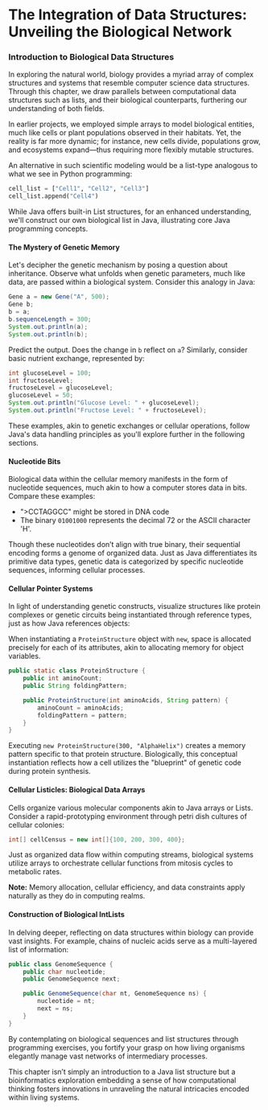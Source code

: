 

# The Integration of Data Structures: Unveiling the Biological Network

### Introduction to Biological Data Structures <a href="#biological-structures" id="biological-structures"></a>

In exploring the natural world, biology provides a myriad array of complex structures and systems that resemble computer science data structures. Through this chapter, we draw parallels between computational data structures such as lists, and their biological counterparts, furthering our understanding of both fields.

In earlier projects, we employed simple arrays to model biological entities, much like cells or plant populations observed in their habitats. Yet, the reality is far more dynamic; for instance, new cells divide, populations grow, and ecosystems expand—thus requiring more flexibly mutable structures.

An alternative in such scientific modeling would be a list-type analogous to what we see in Python programming:

```python
cell_list = ["Cell1", "Cell2", "Cell3"]
cell_list.append("Cell4")
```

While Java offers built-in List structures, for an enhanced understanding, we'll construct our own biological list in Java, illustrating core Java programming concepts.

#### The Mystery of Genetic Memory <a href="#genetic-memory" id="genetic-memory"></a>

Let's decipher the genetic mechanism by posing a question about inheritance. Observe what unfolds when genetic parameters, much like data, are passed within a biological system. Consider this analogy in Java:

```java
Gene a = new Gene("A", 500);
Gene b;
b = a;
b.sequenceLength = 300;
System.out.println(a);
System.out.println(b);
```

Predict the output. Does the change in `b` reflect on `a`? Similarly, consider basic nutrient exchange, represented by:

```java
int glucoseLevel = 100;
int fructoseLevel;
fructoseLevel = glucoseLevel;
glucoseLevel = 50;
System.out.println("Glucose Level: " + glucoseLevel);
System.out.println("Fructose Level: " + fructoseLevel);
```

These examples, akin to genetic exchanges or cellular operations, follow Java's data handling principles as you'll explore further in the following sections.

#### Nucleotide Bits <a href="#nucleotide-bits" id="nucleotide-bits"></a>

Biological data within the cellular memory manifests in the form of nucleotide sequences, much akin to how a computer stores data in bits. Compare these examples:

- ">CCTAGGCC" might be stored in DNA code
- The binary `01001000` represents the decimal 72 or the ASCII character 'H'.

Though these nucleotides don’t align with true binary, their sequential encoding forms a genome of organized data. Just as Java differentiates its primitive data types, genetic data is categorized by specific nucleotide sequences, informing cellular processes.

#### Cellular Pointer Systems <a href="#cellular-pointers" id="cellular-pointers"></a>

In light of understanding genetic constructs, visualize structures like protein complexes or genetic circuits being instantiated through reference types, just as how Java references objects:

When instantiating a `ProteinStructure` object with `new`, space is allocated precisely for each of its attributes, akin to allocating memory for object variables.

```java
public static class ProteinStructure {
    public int aminoCount;
    public String foldingPattern;

    public ProteinStructure(int aminoAcids, String pattern) {
        aminoCount = aminoAcids;
        foldingPattern = pattern;
    }
}
```

Executing `new ProteinStructure(300, "AlphaHelix")` creates a memory pattern specific to that protein structure. Biologically, this conceptual instantiation reflects how a cell utilizes the "blueprint" of genetic code during protein synthesis.

#### Cellular Listicles: Biological Data Arrays <a href="#biological-arrays" id="biological-arrays"></a>

Cells organize various molecular components akin to Java arrays or Lists. Consider a rapid-prototyping environment through petri dish cultures of cellular colonies:

```java
int[] cellCensus = new int[]{100, 200, 300, 400};
```

Just as organized data flow within computing streams, biological systems utilize arrays to orchestrate cellular functions from mitosis cycles to metabolic rates.

**Note:** Memory allocation, cellular efficiency, and data constraints apply naturally as they do in computing realms.

#### Construction of Biological IntLists <a href="#biological-intlists" id="biological-intlists"></a>

In delving deeper, reflecting on data structures within biology can provide vast insights. For example, chains of nucleic acids serve as a multi-layered list of information:

```java
public class GenomeSequence {
    public char nucleotide;
    public GenomeSequence next;

    public GenomeSequence(char nt, GenomeSequence ns) {
        nucleotide = nt;
        next = ns;
    }
}
```

By contemplating on biological sequences and list structures through programming exercises, you fortify your grasp on how living organisms elegantly manage vast networks of intermediary processes.

This chapter isn’t simply an introduction to a Java list structure but a bioinformatics exploration embedding a sense of how computational thinking fosters innovations in unraveling the natural intricacies encoded within living systems.